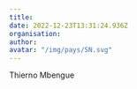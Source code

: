 ```yaml
---
title: 
date: 2022-12-23T13:31:24.936Z
organisation: 
author: 
avatar: "/img/pays/SN.svg"
---
```


Thierno Mbengue 